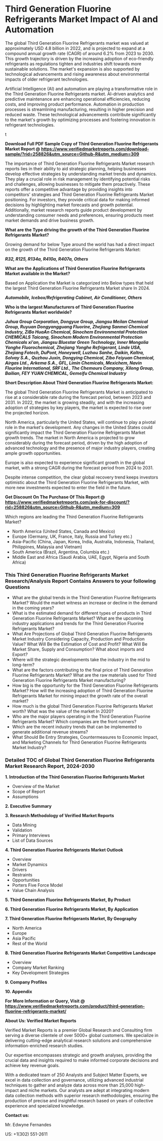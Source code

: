 <meta name="title" content="Global Third Generation Fluorine Refrigerants Market Impact of AI and Automation"><meta name="description" content="The global Third Generation Fluorine Refrigerants market was valued at approximately USD 4.8 billion in 2022, and is projected to expand at a compound annual growth ra"><meta name="title" content="Third Generation Fluorine Refrigerants Market Size, Share, Scope, Trends, Growth, Opportunities, Analysis, Forecast"><h1>Third Generation Fluorine Refrigerants Market Impact of AI and Automation</h1><p>The global Third Generation Fluorine Refrigerants market was valued at approximately USD 4.8 billion in 2022, and is projected to expand at a compound annual growth rate (CAGR) of around 6.2% from 2023 to 2030. This growth trajectory is driven by the increasing adoption of eco-friendly refrigerants as regulations tighten and industries shift towards more sustainable solutions. The market's expansion is also supported by technological advancements and rising awareness about environmental impacts of older refrigerant technologies.</p><p>Artificial Intelligence (AI) and automation are playing a transformative role in the Third Generation Fluorine Refrigerants market. AI-driven analytics and predictive maintenance are enhancing operational efficiencies, reducing costs, and improving product performance. Automation in production processes is streamlining manufacturing, resulting in higher precision and reduced waste. These technological advancements contribute significantly to the market's growth by optimizing processes and fostering innovation in refrigerant technologies.</p>t</p><p id="" class=""><strong>Download Full PDF Sample Copy of Third Generation Fluorine Refrigerants Market Report @ <a href="https://www.verifiedmarketreports.com/download-sample/?rid=258826&utm_source=Github-R&utm_medium=309" target="_blank">https://www.verifiedmarketreports.com/download-sample/?rid=258826&utm_source=Github-R&utm_medium=309</a></strong></p><p>The importance of&nbsp;Third Generation Fluorine Refrigerants Market research reports lies in their ability to aid strategic planning, helping businesses develop effective strategies by understanding market trends and dynamics. They play a crucial role in risk management by identifying potential risks and challenges, allowing businesses to mitigate them proactively. These reports offer a competitive advantage by providing insights into competitors' strategies and Third Generation Fluorine Refrigerants Market positioning. For investors, they provide critical data for making informed decisions by highlighting market forecasts and growth potential. Additionally, market research reports guide product development by understanding consumer needs and preferences, ensuring products meet market demands and drive business growth.</p><p><strong>What are the&nbsp;Type driving the growth of the Third Generation Fluorine Refrigerants Market?</strong></p><p id="" class="">Growing demand for below Type around the world has had a direct impact on the growth of the Third Generation Fluorine Refrigerants Market:</p><em><strong>R32, R125, R134a, R410a, R407a, Others</strong></em></p><strong>What are the&nbsp;Applications&nbsp;of Third Generation Fluorine Refrigerants Market available in the Market?</strong></p><p id="" class="">Based on Application the Market is categorized into Below types that held the largest Third Generation Fluorine Refrigerants Market share In 2024.</p><em><strong>Automobile, Icebox/Refrigerating Cabinet, Air Conditioner, Others</strong></em></p><strong>Who is the largest Manufacturers of Third Generation Fluorine Refrigerants Market worldwide?</strong></p><p><em><strong>Juhua Group Corporation, Dongyue Group, Jiangsu Meilan Chemical Group, Ruyuan Dongyangguang Fluorine, Zhejiang Sanmei Chemical Industry, ZiBo HuaAn Chemical, Sinochem Environmental Protection CHEMICALS Taicang, Sinochem Modern Environmental Protection Chemicals xi'an, Jiangsu Bluestar Green Technology, Inner Mongolia Yonghe Fluorochemical, Zhejiang Yonghe Refrigerant, Linde USA, Zhejiang Fotech, DuPont, Honeywell, Luzhou Sanhe, Daikin, Kaltra, Solvay S.A., Quzhou Juxin, Dongying Chemical, Zibo Feiyuan Chemical, Airgas Ltd., Arkema S.A., GFL, Limin Chemicals, Mexichem, Navin Flourine International, SRF Ltd., The Chemours Company, Xilong Group, Bailian, FEY YUAN CHEMICAL, Gemeifu Chemical Industry</strong></em></p><p id="" class=""><strong>Short Description About Third Generation Fluorine Refrigerants Market:</strong></p><p>The global Third Generation Fluorine Refrigerants Market is anticipated to rise at a considerable rate during the forecast period, between 2023 and 2031. In 2022, the market is growing steadily, and with the increasing adoption of strategies by key players, the market is expected to rise over the projected horizon.</p><p>North America, particularly the United States, will continue to play a pivotal role in the market's development. Any changes in the United States could significantly impact the Third Generation Fluorine Refrigerants Market growth trends. The market in North America is projected to grow considerably during the forecast period, driven by the high adoption of advanced technology and the presence of major industry players, creating ample growth opportunities.</p><p>Europe is also expected to experience significant growth in the global market, with a strong CAGR during the forecast period from 2024 to 2031.</p><p>Despite intense competition, the clear global recovery trend keeps investors optimistic about the Third Generation Fluorine Refrigerants Market, with more new investments expected to enter the field in the future.</p><p id="" class=""><strong>Get Discount On The Purchase Of This Report @ <a href="https://www.verifiedmarketreports.com/ask-for-discount/?rid=258826&utm_source=Github-R&utm_medium=309" target="_blank">https://www.verifiedmarketreports.com/ask-for-discount/?rid=258826&utm_source=Github-R&utm_medium=309</a></strong></p>Which regions are leading the Third Generation Fluorine Refrigerants Market?</p><ul><li>North America (United States, Canada and Mexico)</li><li>Europe (Germany, UK, France, Italy, Russia and Turkey etc.)</li><li>Asia-Pacific (China, Japan, Korea, India, Australia, Indonesia, Thailand, Philippines, Malaysia and Vietnam)</li><li>South America (Brazil, Argentina, Columbia etc.)</li><li>Middle East and Africa (Saudi Arabia, UAE, Egypt, Nigeria and South Africa)</li></ul><h3 id="" class="">This Third Generation Fluorine Refrigerants Market Research/Analysis Report Contains Answers to your following Questions</h3><ul><li>What are the global trends in the Third Generation Fluorine Refrigerants Market? Would the market witness an increase or decline in the demand in the coming years?</li><li>What is the estimated demand for different types of products in Third Generation Fluorine Refrigerants Market? What are the upcoming industry applications and trends for the Third Generation Fluorine Refrigerants Market?</li><li>What Are Projections of Global Third Generation Fluorine Refrigerants Market Industry Considering Capacity, Production and Production Value? What Will Be the Estimation of Cost and Profit? What Will Be Market Share, Supply and Consumption? What about imports and Export?</li><li>Where will the strategic developments take the industry in the mid to long-term?</li><li>What are the factors contributing to the final price of Third Generation Fluorine Refrigerants Market? What are the raw materials used for Third Generation Fluorine Refrigerants Market manufacturing?</li><li>How big is the opportunity for the Third Generation Fluorine Refrigerants Market? How will the increasing adoption of Third Generation Fluorine Refrigerants Market for mining impact the growth rate of the overall market?</li><li>How much is the global Third Generation Fluorine Refrigerants Market worth? What was the value of the market In 2020?</li><li>Who are the major players operating in the Third Generation Fluorine Refrigerants Market? Which companies are the front runners?</li><li>Which are the recent industry trends that can be implemented to generate additional revenue streams?</li><li>What Should Be Entry Strategies, Countermeasures to Economic Impact, and Marketing Channels for Third Generation Fluorine Refrigerants Market Industry?</li></ul><h3 id="" class="">Detailed TOC of Global Third Generation Fluorine Refrigerants Market Research Report, 2024-2030</h3><p id="" class=""><strong>1. Introduction of the Third Generation Fluorine Refrigerants Market</strong></p><ul><li>Overview of the Market</li><li>Scope of Report</li><li>Assumptions</li></ul><p id="" class=""><strong>2. Executive Summary</strong></p><p id="" class=""><strong>3. Research Methodology of Verified Market Reports</strong></p><ul><li>Data Mining</li><li>Validation</li><li>Primary Interviews</li><li>List of Data Sources</li></ul><p id="" class=""><strong>4. Third Generation Fluorine Refrigerants Market Outlook</strong></p><ul><li>Overview</li><li>Market Dynamics</li><li>Drivers</li><li>Restraints</li><li>Opportunities</li><li>Porters Five Force Model</li><li>Value Chain Analysis</li></ul><p id="" class=""><strong>5. Third Generation Fluorine Refrigerants Market, By Product</strong></p><p id="" class=""><strong>6. Third Generation Fluorine Refrigerants Market, By Application</strong></p><p id="" class=""><strong>7. Third Generation Fluorine Refrigerants Market, By Geography</strong></p><ul><li>North America</li><li>Europe</li><li>Asia Pacific</li><li>Rest of the World</li></ul><p id="" class=""><strong>8. Third Generation Fluorine Refrigerants Market Competitive Landscape</strong></p><ul><li>Overview</li><li>Company Market Ranking</li><li>Key Development Strategies</li></ul><p id="" class=""><strong>9. Company Profiles</strong></p><p id="" class=""><strong>10. Appendix</strong></p><p id="" class=""><strong>For More Information or Query, Visit @ <a href="https://www.verifiedmarketreports.com/product/third-generation-fluorine-refrigerants-market/" target="_blank">https://www.verifiedmarketreports.com/product/third-generation-fluorine-refrigerants-market/</a></strong></p><p id="" class=""><strong>About Us: Verified Market Reports</strong></p><p id="" class="">Verified Market Reports is a premier Global Research and Consulting firm serving a diverse clientele of over 5000+ global customers. We specialize in delivering cutting-edge analytical research solutions and comprehensive information-enriched research studies.</p><p id="" class="">Our expertise encompasses strategic and growth analyses, providing the crucial data and insights required to make informed corporate decisions and achieve key revenue goals.</p><p id="" class="">With a dedicated team of 250 Analysts and Subject Matter Experts, we excel in data collection and governance, utilizing advanced industrial techniques to gather and analyze data across more than 25,000 high-impact and niche markets. Our analysts are adept at integrating modern data collection methods with superior research methodologies, ensuring the production of precise and insightful research based on years of collective experience and specialized knowledge.</p><p id="" class=""><strong>Contact us:</strong></p><p id="" class="">Mr. Edwyne Fernandes</p><p id="" class="">US: +1(302) 551-2611</p>